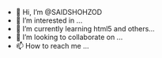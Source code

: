 - 👋 Hi, I’m @SAIDSHOHZOD
- 👀 I’m interested in ...
- 🌱 I’m currently learning html5 and others...
- 💞️ I’m looking to collaborate on ...
- 📫 How to reach me ...

<!---
SAIDSHOHZOD/SAIDSHOHZOD is a ✨ special ✨ repository because its `README.md` (this file) appears on your GitHub profile.
You can click the Preview link to take a look at your changes.
--->
